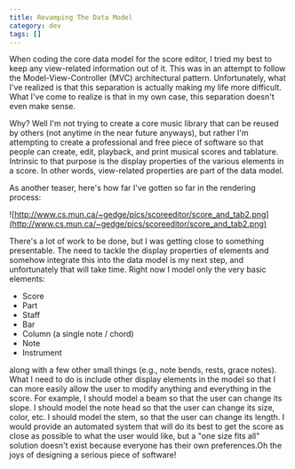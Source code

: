 ```yaml
---           
title: Revamping The Data Model
category: dev
tags: []
---
```

When coding the core data model for the score editor, I tried my best to keep
any view-related information out of it. This was in an attempt to follow the
Model-View-Controller (MVC) architectural pattern. Unfortunately, what I've
realized is that this separation is actually making my life more difficult.
What I've come to realize is that in my own case, this separation doesn't even
make sense.


Why? Well I'm not trying to create a core music library that can be reused by
others (not anytime in the near future anyways), but rather I'm attempting to
create a professional and free piece of software so that people can create,
edit, playback, and print musical scores and tablature. Intrinsic to that
purpose is the display properties of the various elements in a score. In other
words, view-related properties are part of the data model.

As another teaser, here's how far I've gotten so far in the rendering process:

![http://www.cs.mun.ca/~gedge/pics/scoreeditor/score_and_tab2.png](http://www.cs.mun.ca/~gedge/pics/scoreeditor/score_and_tab2.png)

There's a lot of work to be done, but I was getting close to something
presentable. The need to tackle the display properties of elements and somehow
integrate this into the data model is my next step, and unfortunately that will
take time. Right now I model only the very basic elements:

* Score
* Part
* Staff
* Bar
* Column (a single note / chord)
* Note
* Instrument

along with a few other small things (e.g., note bends, rests, grace notes).
What I need to do is include other display elements in the model so that I can
more easily allow the user to modify anything and everything in the score. For
example, I should model a beam so that the user can change its slope. I should
model the note head so that the user can change its size, color, etc. I should
model the stem, so that the user can change its length. I would provide an
automated system that will do its best to get the score as close as possible to
what the user would like, but a "one size fits all" solution doesn't exist
because everyone has their own preferences.Oh the joys of designing a serious
piece of software!
